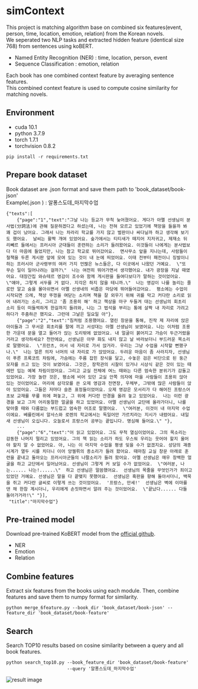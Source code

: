 # simContext
This project is matching algorithm base on combined six features(event, person, time, location, emotion, relation)  from the Korean novels.   
We seperated two NLP tasks and extracted hidden feature (identical size 768) from sentences using koBERT.
- Named Entity Recognition (NER) : time, location, person, event
- Sequence Classification : emotion, relation

Each book has one combined context feature by averaging sentence features.  
This combined context feature is used to compute cosine similarity for matching novels.

## Environment
- cuda 10.1
- python 3.7.9
- torch 1.7.1
- torchvision 0.8.2
```
pip install -r requirements.txt
```


## Prepare book dataset
Book dataset are .json format and save them path to 'book_dataset/book-json'   
Example(.json ) : 알퐁스도데_마지막수업
```
{"texts":[
    {"page":"1","text":"그날 나는 등교가 무척 늦어졌어요. 게다가 아멜 선생님이 분사법(分詞法)에 관해 질문하겠다고 하셨는데, 나는 전혀 모르고 있었기에 책망을 들을까 봐 꽤 겁이 났어요. 그래서 나는 차라리 학교를 가지 않고 벌판이나 싸다닐까 하고 생각해 보기도 했어요.  날씨는 활짝 개여 있었어요. 숲가에서는 티티새가 떼지어 지저귀고, 제재소 뒤 리뻬르 들에서는 프러시아 군대들이 훈련하는 소리가 들려왔어요. 이것들이 나에게는 분사법보다 더 마음에 들었지만, 나는 참고 학교로 뛰어갔어요.  면사무소 앞을 지나는데, 사람들이 철책을 두른 게시판 앞에 모여 있는 것이 내 눈에 띄었어요. 이태 전부터 패전이니 징발이니 하는 프러시아 군사령부의 여러 가지 언짢은 뉴스들은, 다 이곳에서 나왔던 거예요.  \"또 무슨 일이 일어나려는 걸까?\"  나는 여전히 뛰어가면서 생각했어요. 내가 광장을 지날 때였어요. 대장간집 와슈테르 영감이 조수와 함께 게시판을 들여다보다가 말하는 것이었어요.  \"얘야, 그렇게 서두를 거 없다. 지각은 하지 않을 테니까.\"  나는 영감이 나를 놀리는 줄로만 알고 숨을 몰아쉬면서 아멜 선생네의 비좁은 마당에 뛰어들어갔어요.  평소에는 수업이 시작되면 으례, 책상 뚜껑을 여닫는 소리며 책을 잘 외우기 위해 귀를 막고 커다란 소리로 읽어 내려가는 소리, 그리고 '좀 조용히 해' 하고 책상을 마구 두들겨 대는 선생님의 회초리 소리 등이 떠들썩하게 한길까지 들려와, 나는 그 법석을 부리는 통에 살짝 내 자리로 가려고 하다가 주춤하곤 했지요. 그런데 그날은 일요일 아"},
    {"page":"2","text":"침처럼 조용했어요. 열린 창문을 통해, 진작 제 자리에 앉은 아이들과 그 무서운 회초리를 팔에 끼고 서성대는 아멜 선생님이 보였어요. 나는 이처럼 조용한 가운데 문을 열고 들어가 앉는 도리밖에 없었어요. 내 얼굴이 붉어지고 가슴이 두근거렸을 거라고 생각하세요? 천만에요, 선생님은 아무 화도 내지 않고 날 바라보더니 부드러운 목소리로 말했어요.  \"프란츠, 어서 네 자리로 가서 앉거라. 우리는 그냥 수업을 시작할 뻔했구나.\"  나는 얼른 의자 너머의 내 자리로 가 앉았어요. 두려운 마음이 좀 사라지자, 선생님이 푸른 프록코트 차림에, 가슴에는 주름 잡힌 장식을 달고, 수놓은 검은 비단으로 된 둥근 모자를 쓰고 있는 것이 보였어요. 그것은, 장학관의 시찰이 있거나 시상식 같은 것이 있는 때에만 입는 예복 차림이었어요. 그리고 교실 전체에 여느 때와는 다른 엄숙한 분위기가 감돌고 있었어요. 가장 놀란 것은, 평소에 비어 있던 교실 안쪽 의자에 마을 사람들이 조용히 앉아 있는 것이었어요. 머리에 삼각모를 쓴 오제 영감과 전면장, 우체부, 그밖에 많은 사람들이 앉아 있었어요. 그들은 저마다 슬픈 표정들이었어요. 오제 영감은 모서리가 다 해어진 프랑스어 초보 교재를 무릎 위에 펴놓고, 그 위에 커다란 안경을 올려 놓고 있었어요.  나는 이런 광경을 보고 그저 어리둥절한 얼굴을 하고 있었어요. 아멜 선생님이 교단에 올라가더니, 나를 맞아줄 때와 다름없는 부드럽고 엄숙한 어조로 말했어요.  \"여러분, 이것이 내 마지막 수업이에요. 베를린에서 알사스와 로렌의 학교에서는 독일어만 가르치라는 지시가 내렸어요. 내일 새 선생님이 오십니다. 오늘로서 프랑스어 공부는 끝입니다. 명심해 들어요.\" "},
    ...  
    {"page":"6","text":"어 읽고 있었어요. 그도 무척 열심이었어요. 그의 목소리는 감동한 나머지 떨리고 있었어요. 그의 책 읽는 소리가 하도 우스워 우리는 웃어야 할지 울어야 할지 알 수 없었어요. 아, 나는 이 마지막 수업을 평생 잊을 수가 없겠지요. 성당의 괘종시계가 열두 시를 치더니 이어 앙젤뤼의 종소리가 들려 왔어요. 때마침 교실 창문 아래로 훈련을 끝내고 돌아오는 프러시아군들의 나팔소리가 들려 왔어요. 아멜 선생님은 매우 창백한 얼굴을 하고 교단에서 일어났어요. 선생님이 그렇게 커 보일 수가 없었어요.  \"여러분, 나는...... 나는!......\"  하고 선생님은 말씀했어요.  선생님의 목줄을 무엇인가가 죄이고 있었던 거예요. 선생님은 말을 다 끝맺지 못했어요.  선생님은 흑판을 향해 돌아서더니, 백묵을 쥐고 커다란 글씨로 이렇게 쓰는 것이었어요.  '프랑스, 만세!'  선생님은 벽에 이마를 댄 채 한참 계시더니, 우리에게 손짓하면서 알려 주는 것이었어요.  \"끝났다...... 다들 돌아가거라!\" "}],
 "title":"마지막수업"}
```


## Pre-trained model
Download pre-trained KoBERT model from the [official github](https://github.com/SKTBrain/KoBERT).
- NER
- Emotion
- Relation


## Combine features
Extract six features from the books using each module. Then, combine features and save them to numpy format for similarity.
```
python merge_6feature.py --book_dir 'book_dataset/book-json' --feature_dir 'book_dataset/book-feature'
```


## Search
Search TOP10 results based on cosine similarity between a query and all book features.
```
python search_top10.py --book_feature_dir 'book_dataset/book-feature'
                       --query '알퐁스도데_마지막수업'
```

![result image](result.png "search result")